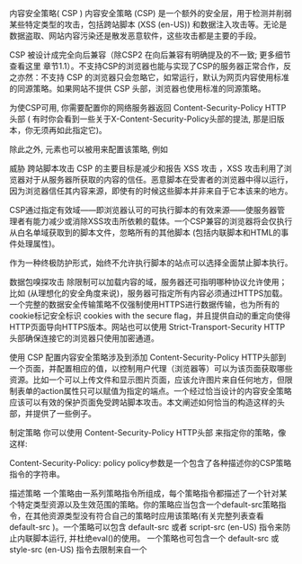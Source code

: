内容安全策略( CSP )
内容安全策略   (CSP) 是一个额外的安全层，用于检测并削弱某些特定类型的攻击，包括跨站脚本 (XSS (en-US)) 和数据注入攻击等。无论是数据盗取、网站内容污染还是散发恶意软件，这些攻击都是主要的手段。

CSP 被设计成完全向后兼容（除CSP2 在向后兼容有明确提及的不一致;  更多细节查看这里 章节1.1）。不支持CSP的浏览器也能与实现了CSP的服务器正常合作，反之亦然：不支持 CSP 的浏览器只会忽略它，如常运行，默认为网页内容使用标准的同源策略。如果网站不提供 CSP 头部，浏览器也使用标准的同源策略。

为使CSP可用, 你需要配置你的网络服务器返回  Content-Security-Policy  HTTP头部 ( 有时你会看到一些关于X-Content-Security-Policy头部的提法, 那是旧版本，你无须再如此指定它)。

除此之外,  <meta>  元素也可以被用来配置该策略, 例如

<meta http-equiv="Content-Security-Policy" content="default-src 'self'; img-src https://*; child-src 'none';">
威胁
跨站脚本攻击
CSP 的主要目标是减少和报告 XSS 攻击 ，XSS 攻击利用了浏览器对于从服务器所获取的内容的信任。恶意脚本在受害者的浏览器中得以运行，因为浏览器信任其内容来源，即使有的时候这些脚本并非来自于它本该来的地方。

CSP通过指定有效域——即浏览器认可的可执行脚本的有效来源——使服务器管理者有能力减少或消除XSS攻击所依赖的载体。一个CSP兼容的浏览器将会仅执行从白名单域获取到的脚本文件，忽略所有的其他脚本 (包括内联脚本和HTML的事件处理属性)。

作为一种终极防护形式，始终不允许执行脚本的站点可以选择全面禁止脚本执行。

数据包嗅探攻击
除限制可以加载内容的域，服务器还可指明哪种协议允许使用；比如 (从理想化的安全角度来说)，服务器可指定所有内容必须通过HTTPS加载。一个完整的数据安全传输策略不仅强制使用HTTPS进行数据传输，也为所有的cookie标记安全标识 cookies with the secure flag，并且提供自动的重定向使得HTTP页面导向HTTPS版本。网站也可以使用  Strict-Transport-Security  HTTP头部确保连接它的浏览器只使用加密通道。

使用 CSP
配置内容安全策略涉及到添加 Content-Security-Policy  HTTP头部到一个页面，并配置相应的值，以控制用户代理（浏览器等）可以为该页面获取哪些资源。比如一个可以上传文件和显示图片页面，应该允许图片来自任何地方，但限制表单的action属性只可以赋值为指定的端点。一个经过恰当设计的内容安全策略应该可以有效的保护页面免受跨站脚本攻击。本文阐述如何恰当的构造这样的头部，并提供了一些例子。

制定策略
你可以使用  Content-Security-Policy HTTP头部 来指定你的策略，像这样:

Content-Security-Policy: policy
policy参数是一个包含了各种描述你的CSP策略指令的字符串。

描述策略
一个策略由一系列策略指令所组成，每个策略指令都描述了一个针对某个特定类型资源以及生效范围的策略。你的策略应当包含一个default-src策略指令，在其他资源类型没有符合自己的策略时应用该策略(有关完整列表查看default-src )。一个策略可以包含 default-src  或者 script-src (en-US) 指令来防止内联脚本运行, 并杜绝eval()的使用。 一个策略也可包含一个 default-src 或  style-src (en-US) 指令去限制来自一个 <style> 元素或者style属性的內联样式。

示例：常见用例
这一部分提供了一些常用的安全策略方案示例。

示例 1
一个网站管理者想要所有内容均来自站点的同一个源 (不包括其子域名)

Content-Security-Policy: default-src 'self'
示例 2
一个网站管理者允许内容来自信任的域名及其子域名 (域名不必须与CSP设置所在的域名相同)

Content-Security-Policy: default-src 'self' *.trusted.com
示例 3
一个网站管理者允许网页应用的用户在他们自己的内容中包含来自任何源的图片, 但是限制音频或视频需从信任的资源提供者(获得)，所有脚本必须从特定主机服务器获取可信的代码.

Content-Security-Policy: default-src 'self'; img-src *; media-src media1.com media2.com; script-src userscripts.example.com
在这里，各种内容默认仅允许从文档所在的源获取, 但存在如下例外:

图片可以从任何地方加载(注意 "*" 通配符)。
多媒体文件仅允许从 media1.com 和 media2.com 加载(不允许从这些站点的子域名)。
可运行脚本仅允许来自于userscripts.example.com。
示例 4
一个线上银行网站的管理者想要确保网站的所有内容都要通过SSL方式获取，以避免攻击者窃听用户发出的请求。

Content-Security-Policy: default-src https://onlinebanking.jumbobank.com
该服务器仅允许通过HTTPS方式并仅从onlinebanking.jumbobank.com域名来访问文档。

示例 5
 一个在线邮箱的管理者想要允许在邮件里包含HTML，同样图片允许从任何地方加载，但不允许JavaScript或者其他潜在的危险内容(从任意位置加载)。

Content-Security-Policy: default-src 'self' *.mailsite.com; img-src *
 注意这个示例并未指定script-src (en-US)。在此CSP示例中，站点通过 default-src 指令的对其进行配置，这也同样意味着脚本文件仅允许从原始服务器获取。

对策略进行测试
为降低部署成本，CSP可以部署为报告(report-only)模式。在此模式下，CSP策略不是强制性的，但是任何违规行为将会报告给一个指定的URI地址。此外，一个报告模式的头部可以用来测试一个修订后的未来将应用的策略而不用实际部署它。

你可以用Content-Security-Policy-Report-Only HTTP 头部来指定你的策略，像这样：

Content-Security-Policy-Report-Only: policy
 如果Content-Security-Policy-Report-Only 头部和 Content-Security-Policy 同时出现在一个响应中，两个策略均有效。在Content-Security-Policy 头部中指定的策略有强制性 ，而Content-Security-Policy-Report-Only中的策略仅产生报告而不具有强制性。

支持CSP的浏览器将始终对于每个企图违反你所建立的策略都发送违规报告，如果策略里包含一个有效的report-uri (en-US) 指令。

启用违例报告
默认情况下，违规报告并不会发送。为启用发送违规报告，你需要指定 report-uri (en-US) 策略指令，并提供至少一个URI地址去递交报告：

Content-Security-Policy: default-src 'self'; report-uri http://reportcollector.example.com/collector.cgi
然后你需要设置你的服务器能够接收报告，使其能够以你认为恰当的方式存储并处理这些报告。

违例报告的语法
作为报告的JSON对象报告包含了以下数据：

document-uri
发生违规的文档的URI。
referrer
违规发生处的文档引用（地址）。
blocked-uri
被CSP阻止的资源URI。如果被阻止的URI来自不同的源而非文档URI，那么被阻止的资源URI会被删减，仅保留协议，主机和端口号。
violated-directive
违反的策略名称。
original-policy
在 Content-Security-Policy HTTP 头部中指明的原始策略。
违例报告样本
我们假设页面位于 http://example.com/signup.html。它使用如下策略，该策略禁止任何资源的加载，除了来自cdn.example.com的样式表。

Content-Security-Policy: default-src 'none'; style-src cdn.example.com; report-uri /_/csp-reports
 signup.html 的HTML像这样：

<!DOCTYPE html>
<html>
  <head>
    <title>Sign Up</title>
    <link rel="stylesheet" href="css/style.css">
  </head>
  <body>
    ... Content ...
  </body>
</html>
你能看出其中错误吗？样式表仅允许加载自cdn.example.com，然而该页面企图从自己的源 (http://example.com)加载。当该文档被访问时，一个兼容CSP的浏览器将以POST请求的形式发送违规报告到 http://example.com/_/csp-reports，内容如下：

{
  "csp-report": {
    "document-uri": "http://example.com/signup.html",
    "referrer": "",
    "blocked-uri": "http://example.com/css/style.css",
    "violated-directive": "style-src cdn.example.com",
    "original-policy": "default-src 'none'; style-src cdn.example.com; report-uri /_/csp-reports"
  }
}
如你所见，该报告在blocked-uri字段中包含了违规资源的完整路径 ，但情况并非总是如此。比如，当signup.html试图从   http://anothercdn.example.com/stylesheet.css加载CSS时，浏览器将不会包含完整路径，而只会保留源路径 (http://anothercdn.example.com)。CSP技术规范对此古怪行为给出了解释。大体上说，这样是为了防止泄露跨域资源的敏感信息。

浏览器兼容性

